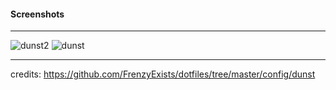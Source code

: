 #### Screenshots
___

![dunst2](https://i.postimg.cc/VsxgSg5w/dunst2.png)
![dunst](https://i.postimg.cc/mDZY3FRb/dunst.png)

___

credits: https://github.com/FrenzyExists/dotfiles/tree/master/config/dunst
